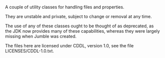 A couple of utility classes for handling files and properties.

They are unstable and private, subject to change or removal at any time.

The use of any of these classes ought to be thought of as deprecated,
as the JDK now provides many of these capabilities, whereas they were
largely missing when Jumble was created.

The files here are licensed under CDDL, version 1.0, see the file
LICENSES/CDDL-1.0.txt.
